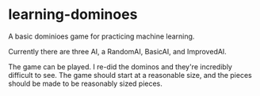 # learning-dominoes
A basic dominioes game for practicing machine learning.

Currently there are three AI, a RandomAI, BasicAI, and ImprovedAI.

The game can be played. I re-did the dominos and they're incredibly difficult to see. The game should
start at a reasonable size, and the pieces should be made to be reasonably sized pieces.


